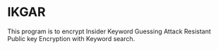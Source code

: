 # IKGAR
This program is to encrypt Insider Keyword Guessing Attack Resistant Public key Encryption with Keyword search.
